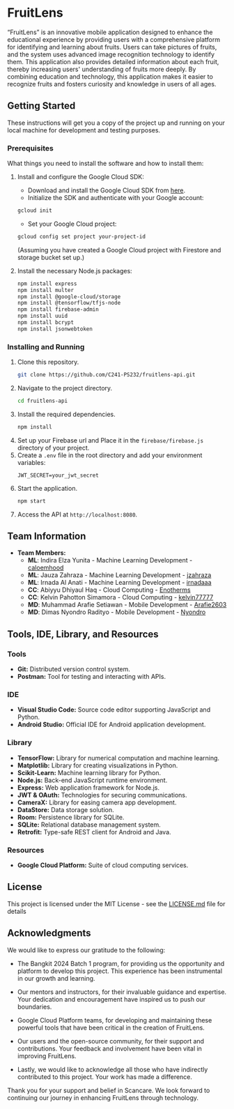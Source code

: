 # FruitLens
“FruitLens” is an innovative mobile application designed to enhance the educational experience by providing users with a comprehensive platform for identifying and learning about fruits. Users can take pictures of fruits, and the system uses advanced image recognition technology to identify them. This application also provides detailed information about each fruit, thereby increasing users' understanding of fruits more deeply. By combining education and technology, this application makes it easier to recognize fruits and fosters curiosity and knowledge in users of all ages.

## Getting Started

These instructions will get you a copy of the project up and running on your local machine for development and testing purposes.

### Prerequisites

What things you need to install the software and how to install them:

1. Install and configure the Google Cloud SDK:
    - Download and install the Google Cloud SDK from [here](https://dl.google.com/dl/cloudsdk/channels/rapid/GoogleCloudSDKInstaller.exe).
    - Initialize the SDK and authenticate with your Google account:
    ```bash
    gcloud init
    ```
    - Set your Google Cloud project:
    ```bash
    gcloud config set project your-project-id
    ```
    (Assuming you have created a Google Cloud project with Firestore and storage bucket set up.)

2. Install the necessary Node.js packages:
    ```bash
    npm install express
    npm install multer
    npm install @google-cloud/storage
    npm install @tensorflow/tfjs-node
    npm install firebase-admin
    npm install uuid
    npm install bcrypt
    npm install jsonwebtoken
    ```

### Installing and Running

1. Clone this repository.
    ```bash
    git clone https://github.com/C241-PS232/fruitlens-api.git
    ```
2. Navigate to the project directory.
    ```bash
    cd fruitlens-api
    ```
3. Install the required dependencies.
    ```bash
    npm install
    ```
4. Set up your Firebase url and Place it in the `firebase/firebase.js` directory of your project.
5. Create a `.env` file in the root directory and add your environment variables:
    ```
    JWT_SECRET=your_jwt_secret
    ```
6. Start the application.
    ```bash
    npm start
    ```
7. Access the API at `http://localhost:8080`.

## Team Information
- **Team Members:**
  - **ML**: Indira Elza Yunita - Machine Learning Development - [caloemhood](https://github.com/caloemhood)
  - **ML**: Jauza Zahraza - Machine Learning Development - [jzahraza](https://github.com/jzahraza)
  - **ML**: Irnada Al Anati - Machine Learning Development - [irnadaaa](https://github.com/irnadaaa)
  - **CC**: Abiyyu Dhiyaul Haq - Cloud Computing - [Enotherms](https://github.com/Enotherms)
  - **CC**: Kelvin Pahotton Simamora - Cloud Computing - [kelvin77777](https://github.com/kelvin77777)
  - **MD**: Muhammad Arafie Setiawan - Mobile Development - [Arafie2603](https://github.com/Arafie2603)
  - **MD**: Dimas Nyondro Radityo - Mobile Development - [Nyondro](https://github.com/Nyondro)

## Tools, IDE, Library, and Resources

### Tools
- **Git:** Distributed version control system.
- **Postman:** Tool for testing and interacting with APIs.

### IDE
- **Visual Studio Code:** Source code editor supporting JavaScript and Python.
- **Android Studio:** Official IDE for Android application development.

### Library
- **TensorFlow:** Library for numerical computation and machine learning.
- **Matplotlib:** Library for creating visualizations in Python.
- **Scikit-Learn:** Machine learning library for Python.
- **Node.js:** Back-end JavaScript runtime environment.
- **Express:** Web application framework for Node.js.
- **JWT & OAuth:** Technologies for securing communications.
- **CameraX:** Library for easing camera app development.
- **DataStore:** Data storage solution.
- **Room:** Persistence library for SQLite.
- **SQLite:** Relational database management system.
- **Retrofit:** Type-safe REST client for Android and Java.

### Resources
- **Google Cloud Platform:** Suite of cloud computing services.

## License

This project is licensed under the MIT License - see the [LICENSE.md](LICENSE) file for details

## Acknowledgments

We would like to express our gratitude to the following:
- The Bangkit 2024 Batch 1 program, for providing us the opportunity and platform to develop this project. This experience has been instrumental in our growth and learning.

- Our mentors and instructors, for their invaluable guidance and expertise. Your dedication and encouragement have inspired us to push our boundaries.

- Google Cloud Platform teams, for developing and maintaining these powerful tools that have been critical in the creation of FruitLens.

- Our users and the open-source community, for their support and contributions. Your feedback and involvement have been vital in improving FruitLens.

- Lastly, we would like to acknowledge all those who have indirectly contributed to this project. Your work has made a difference.

Thank you for your support and belief in Scancare. We look forward to continuing our journey in enhancing FruitLens through technology.
